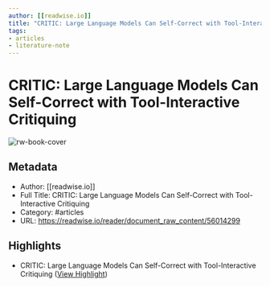 ```yaml
---
author: [[readwise.io]]
title: "CRITIC: Large Language Models Can Self-Correct with Tool-Interactive Critiquing"
tags: 
- articles
- literature-note
---
```

# CRITIC: Large Language Models Can Self-Correct with Tool-Interactive Critiquing

![rw-book-cover](https://readwise-assets.s3.amazonaws.com/static/images/article2.74d541386bbf.png)

## Metadata
- Author: [[readwise.io]]
- Full Title: CRITIC: Large Language Models Can Self-Correct with Tool-Interactive Critiquing
- Category: #articles
- URL: https://readwise.io/reader/document_raw_content/56014299

## Highlights
- CRITIC: Large Language Models Can Self-Correct
  with Tool-Interactive Critiquing ([View Highlight](https://read.readwise.io/read/01h11vefa4ggpzv0bts5zhpy51))
